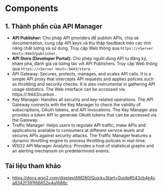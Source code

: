 # Components

## 1. Thành phần của API Manager

- **API Publisher:** Cho phép API providers để publish APIs, chia sẻ documentation, cung cấp API keys và thu thập feedback trên các tính năng chất lượng và sử dung. Truy cập Web thông qua `https://<Server Host>:9443/publisher`.
- **API Store (Developer Portal):** Cho phép người dùng API tự đăng ký, khám phá, đánh giá và tương tác với API Publishers. Truy cập Web thông qua `https://<Server Host>:9443/store`.
- API Gateway: Secures, protects, manages, and scales API calls. It is a simple API proxy that intercepts API requests and applies policies such as throttling and security checks. It is also instrumental in gathering API usage statistics. The Web interface can be accessed via https://<Server Host>:9443/carbon .
- Key Manager: Handles all security and key-related operations. The API Gateway connects with the Key Manager to check the validity of subscriptions, OAuth tokens, and API invocations. The Key Manager also provides a token API to generate OAuth tokens that can be accessed via the Gateway.
- Traffic Manager: Helps users to regulate API traffic, make APIs and applications available to consumers at different service levels and secures APIs against security attacks. The Traffic Manager features a dynamic throttling engine to process throttling policies in real-time.
- WSO2 API Manager Analytics:  Provides a host of statistical graphs and an alerting mechanism on predetermined events.


## Tài liệu tham khảo 
- https://docs.wso2.com/display/AM260/Quick+Start+Guide#543cb4e4ca8342f391f66652e4a1686c
